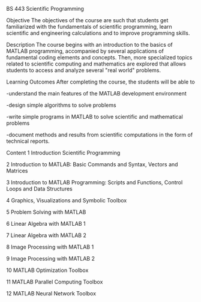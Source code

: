 BS 443 Scientific Programming 
 

Objective 
The objectives of the course are such that students get familiarized with the fundamentals of scientific programming, learn scientific and engineering calculations and to improve programming skills. 
 
Description 
The course begins with an introduction to the basics of MATLAB programming, accompanied by several applications of fundamental coding elements and concepts. Then, more specialized topics related to scientific computing and mathematics are explored that allows students to access and analyze several "real world" problems. 
 

Learning Outcomes 
After completing the course, the students will be able to  

 -understand the main features of the MATLAB development environment 
 
 -design simple algorithms to solve problems 
 
 -write simple programs in MATLAB to solve scientific and mathematical problems 
 
 -document methods and results from scientific computations in the form of technical reports. 
 
 
Content 
1 Introduction Scientific Programming 

2 Introduction to MATLAB: Basic Commands and Syntax, Vectors and Matrices 

3 Introduction to MATLAB Programming: Scripts and Functions, Control Loops and Data Structures 

4 Graphics, Visualizations and Symbolic Toolbox 

5 Problem Solving with MATLAB 

6 Linear Algebra with MATLAB 1 

7 Linear Algebra with MATLAB 2 

8 Image Processing with MATLAB 1 

9 Image Processing with MATLAB 2 

10 MATLAB Optimization Toolbox 

11 MATLAB Parallel Computing Toolbox 

12 MATLAB Neural Network Toolbox 

 
